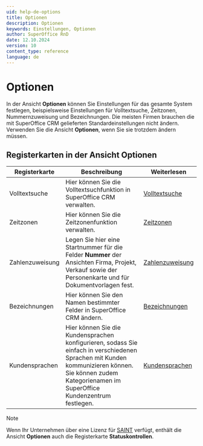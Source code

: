 ```yaml
---
uid: help-de-options
title: Optionen
description: Optionen
keywords: Einstellungen, Optionen
author: SuperOffice RnD
date: 12.10.2024
version: 10
content_type: reference
language: de
---
```


# Optionen

In der Ansicht **Optionen** können Sie Einstellungen für das gesamte System festlegen, beispielsweise Einstellungen für Volltextsuche, Zeitzonen, Nummernzuweisung und Bezeichnungen. Die meisten Firmen brauchen die mit SuperOffice CRM gelieferten Standardeinstellungen nicht ändern. Verwenden Sie die Ansicht **Optionen**, wenn Sie sie trotzdem ändern müssen.

## Registerkarten in der Ansicht Optionen

| Registerkarte | Beschreibung | Weiterlesen |
|---|---|---|
| Volltextsuche | Hier können Sie die Volltextsuchfunktion in SuperOffice CRM verwalten. | [Volltextsuche][1] |
| Zeitzonen | Hier können Sie die Zeitzonenfunktion verwalten. | [Zeitzonen][2] |
| Zahlenzuweisung | Legen Sie hier eine Startnummer für die Felder **Nummer** der Ansichten Firma, Projekt, Verkauf sowie der Personenkarte und für Dokumentvorlagen fest. | [Zahlenzuweisung][3] |
| Bezeichnungen | Hier können Sie den Namen bestimmter Felder in SuperOffice CRM ändern. | [Bezeichnungen][4] |
| Kundensprachen | Hier können Sie die Kundensprachen konfigurieren, sodass Sie einfach in verschiedenen Sprachen mit Kunden kommunizieren können. Sie können zudem Kategorienamen im SuperOffice Kundenzentrum festlegen. | [Kundensprachen][6] |

> [!NOTE]
> Wenn Ihr Unternehmen über eine Lizenz für [SAINT][7] verfügt, enthält die Ansicht **Optionen** auch die Registerkarte **Statuskontrollen**.

<!-- Referenced links -->
[1]: freetext-search/index.md
[2]: ../../../localization/learn/time-zones.md
[3]: number-allocation/index.md
[4]: labels/index.md
[6]: ../../../localization/learn/customer-languages.md
[7]: ../../../saint/learn/index.md

<!-- Referenced images -->
